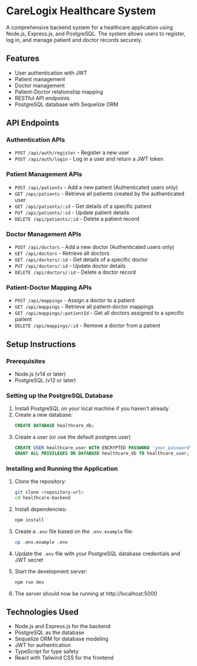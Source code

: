 
# CareLogix Healthcare System

A comprehensive backend system for a healthcare application using Node.js, Express.js, and PostgreSQL. The system allows users to register, log in, and manage patient and doctor records securely.

## Features

- User authentication with JWT
- Patient management
- Doctor management
- Patient-Doctor relationship mapping
- RESTful API endpoints
- PostgreSQL database with Sequelize ORM

## API Endpoints

### Authentication APIs
- `POST /api/auth/register` - Register a new user
- `POST /api/auth/login` - Log in a user and return a JWT token

### Patient Management APIs
- `POST /api/patients` - Add a new patient (Authenticated users only)
- `GET /api/patients` - Retrieve all patients created by the authenticated user
- `GET /api/patients/:id` - Get details of a specific patient
- `PUT /api/patients/:id` - Update patient details
- `DELETE /api/patients/:id` - Delete a patient record

### Doctor Management APIs
- `POST /api/doctors` - Add a new doctor (Authenticated users only)
- `GET /api/doctors` - Retrieve all doctors
- `GET /api/doctors/:id` - Get details of a specific doctor
- `PUT /api/doctors/:id` - Update doctor details
- `DELETE /api/doctors/:id` - Delete a doctor record

### Patient-Doctor Mapping APIs
- `POST /api/mappings` - Assign a doctor to a patient
- `GET /api/mappings` - Retrieve all patient-doctor mappings
- `GET /api/mappings/:patientId` - Get all doctors assigned to a specific patient
- `DELETE /api/mappings/:id` - Remove a doctor from a patient

## Setup Instructions

### Prerequisites
- Node.js (v14 or later)
- PostgreSQL (v12 or later)

### Setting up the PostgreSQL Database

1. Install PostgreSQL on your local machine if you haven't already
2. Create a new database:
   ```sql
   CREATE DATABASE healthcare_db;
   ```
3. Create a user (or use the default postgres user)
   ```sql
   CREATE USER healthcare_user WITH ENCRYPTED PASSWORD 'your_password';
   GRANT ALL PRIVILEGES ON DATABASE healthcare_db TO healthcare_user;
   ```

### Installing and Running the Application

1. Clone the repository:
   ```bash
   git clone <repository-url>
   cd healthcare-backend
   ```

2. Install dependencies:
   ```bash
   npm install
   ```

3. Create a `.env` file based on the `.env.example` file:
   ```bash
   cp .env.example .env
   ```

4. Update the `.env` file with your PostgreSQL database credentials and JWT secret

5. Start the development server:
   ```bash
   npm run dev
   ```

6. The server should now be running at http://localhost:5000

## Technologies Used

- Node.js and Express.js for the backend
- PostgreSQL as the database
- Sequelize ORM for database modeling
- JWT for authentication
- TypeScript for type safety
- React with Tailwind CSS for the frontend


